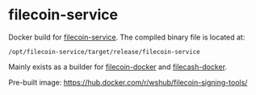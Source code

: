 # filecoin-service
Docker build for [filecoin-service](https://github.com/Zondax/filecoin-service). The compiled binary file is located at:

```shell
/opt/filecoin-service/target/release/filecoin-service
```

Mainly exists as a builder for [filecoin-docker](https://github.com/ichuan/filecoin-docker) and [filecash-docker](https://github.com/ichuan/filecash-docker).

Pre-built image: <https://hub.docker.com/r/wshub/filecoin-signing-tools/>
